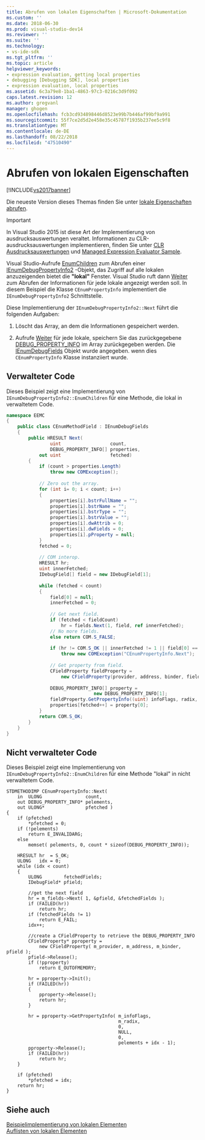```yaml
---
title: Abrufen von lokalen Eigenschaften | Microsoft-Dokumentation
ms.custom: ''
ms.date: 2018-06-30
ms.prod: visual-studio-dev14
ms.reviewer: ''
ms.suite: ''
ms.technology:
- vs-ide-sdk
ms.tgt_pltfrm: ''
ms.topic: article
helpviewer_keywords:
- expression evaluation, getting local properties
- debugging [Debugging SDK], local properties
- expression evaluation, local properties
ms.assetid: 6c3a79e8-1ba1-4863-97c3-0216c3d9f092
caps.latest.revision: 12
ms.author: gregvanl
manager: ghogen
ms.openlocfilehash: fcb3cd934898446d8523e99b7b446af99bf9a991
ms.sourcegitcommit: 55f7ce2d5d2e458e35c45787f1935b237ee5c9f8
ms.translationtype: MT
ms.contentlocale: de-DE
ms.lasthandoff: 08/22/2018
ms.locfileid: "47510490"
---
```

# <a name="getting-local-properties"></a>Abrufen von lokalen Eigenschaften
[!INCLUDE[vs2017banner](../../includes/vs2017banner.md)]

Die neueste Version dieses Themas finden Sie unter [lokale Eigenschaften abrufen](https://docs.microsoft.com/visualstudio/extensibility/debugger/getting-local-properties).  
  
> [!IMPORTANT]
>  In Visual Studio 2015 ist diese Art der Implementierung von ausdrucksauswertungen veraltet. Informationen zu CLR-ausdrucksauswertungen implementieren, finden Sie unter [CLR Ausdrucksauswertungen](https://github.com/Microsoft/ConcordExtensibilitySamples/wiki/CLR-Expression-Evaluators) und [Managed Expression Evaluator Sample](https://github.com/Microsoft/ConcordExtensibilitySamples/wiki/Managed-Expression-Evaluator-Sample).  
  
 Visual Studio-Aufrufe [EnumChildren](../../extensibility/debugger/reference/idebugproperty2-enumchildren.md) zum Abrufen einer [IEnumDebugPropertyInfo2](../../extensibility/debugger/reference/ienumdebugpropertyinfo2.md) -Objekt, das Zugriff auf alle lokalen anzuzeigenden bietet die **"lokal"** Fenster. Visual Studio ruft dann [Weiter](../../extensibility/debugger/reference/ienumdebugpropertyinfo2-next.md) zum Abrufen der Informationen für jede lokale angezeigt werden soll. In diesem Beispiel die Klasse `CEnumPropertyInfo` implementiert die `IEnumDebugPropertyInfo2` Schnittstelle.  
  
 Diese Implementierung der `IEnumDebugPropertyInfo2::Next` führt die folgenden Aufgaben:  
  
1.  Löscht das Array, an dem die Informationen gespeichert werden.  
  
2.  Aufrufe [Weiter](../../extensibility/debugger/reference/ienumdebugfields-next.md) für jede lokale, speichern Sie das zurückgegebene [DEBUG_PROPERTY_INFO](../../extensibility/debugger/reference/debug-property-info.md) im Array zurückgegeben werden. Die [IEnumDebugFields](../../extensibility/debugger/reference/ienumdebugfields.md) Objekt wurde angegeben. wenn dies `CEnumPropertyInfo` Klasse instanziiert wurde.  
  
## <a name="managed-code"></a>Verwalteter Code  
 Dieses Beispiel zeigt eine Implementierung von `IEnumDebugPropertyInfo2::EnumChildren` für eine Methode, die lokal in verwaltetem Code.  
  
```csharp  
namespace EEMC  
{  
    public class CEnumMethodField : IEnumDebugFields  
    {  
        public HRESULT Next(  
                uint                  count,  
                DEBUG_PROPERTY_INFO[] properties,  
            out uint                  fetched)  
        {  
            if (count > properties.Length)  
                throw new COMException();  
  
            // Zero out the array.  
            for (int i= 0; i < count; i++)  
            {  
                properties[i].bstrFullName = "";  
                properties[i].bstrName = "";  
                properties[i].bstrType = "";  
                properties[i].bstrValue = "";  
                properties[i].dwAttrib = 0;  
                properties[i].dwFields = 0;  
                properties[i].pProperty = null;  
            }  
            fetched = 0;  
  
            // COM interop.  
            HRESULT hr;  
            uint innerFetched;  
            IDebugField[] field = new IDebugField[1];  
  
            while (fetched < count)  
            {  
                field[0] = null;  
                innerFetched = 0;  
  
                // Get next field.  
                if (fetched < fieldCount)  
                    hr = fields.Next(1, field, ref innerFetched);  
                // No more fields.  
                else return COM.S_FALSE;  
  
                if (hr != COM.S_OK || innerFetched != 1 || field[0] == null)  
                    throw new COMException("CEnumPropertyInfo.Next");  
  
                // Get property from field.  
                CFieldProperty fieldProperty =   
                    new CFieldProperty(provider, address, binder, field[0]);  
  
                DEBUG_PROPERTY_INFO[] property =  
                                new DEBUG_PROPERTY_INFO[1];  
                fieldProperty.GetPropertyInfo((uint) infoFlags, radix, 0, null, 0, property);  
                properties[fetched++] = property[0];  
            }  
            return COM.S_OK;  
        }  
    }  
}  
```  
  
## <a name="unmanaged-code"></a>Nicht verwalteter Code  
 Dieses Beispiel zeigt eine Implementierung von `IEnumDebugPropertyInfo2::EnumChildren` für eine Methode "lokal" in nicht verwaltetem Code.  
  
```cpp#  
STDMETHODIMP CEnumPropertyInfo::Next(  
    in  ULONG                count,  
    out DEBUG_PROPERTY_INFO* pelements,   
    out ULONG*               pfetched )  
{  
    if (pfetched)  
        *pfetched = 0;  
    if (!pelements)  
        return E_INVALIDARG;  
    else  
        memset( pelements, 0, count * sizeof(DEBUG_PROPERTY_INFO));  
  
    HRESULT hr  = S_OK;  
    ULONG   idx = 0;  
    while (idx < count)  
    {  
        ULONG        fetchedFields;  
        IDebugField* pfield;  
  
        //get the next field  
        hr = m_fields->Next( 1, &pfield, &fetchedFields );  
        if (FAILED(hr))  
            return hr;  
        if (fetchedFields != 1)  
            return E_FAIL;  
        idx++;  
  
        //create a CFieldProperty to retrieve the DEBUG_PROPERTY_INFO  
        CFieldProperty* pproperty =  
            new CFieldProperty( m_provider, m_address, m_binder, pfield );  
        pfield->Release();  
        if (!pproperty)  
            return E_OUTOFMEMORY;  
  
        hr = pproperty->Init();  
        if (FAILED(hr))  
        {  
            pproperty->Release();  
            return hr;  
        }  
  
        hr = pproperty->GetPropertyInfo( m_infoFlags,  
                                         m_radix,  
                                         0,  
                                         NULL,  
                                         0,  
                                         pelements + idx - 1);  
        pproperty->Release();  
        if (FAILED(hr))  
            return hr;  
    }  
  
    if (pfetched)  
        *pfetched = idx;  
    return hr;  
}  
```  
  
## <a name="see-also"></a>Siehe auch  
 [Beispielimplementierung von lokalen Elementen](../../extensibility/debugger/sample-implementation-of-locals.md)   
 [Auflisten von lokalen Elementen](../../extensibility/debugger/enumerating-locals.md)


